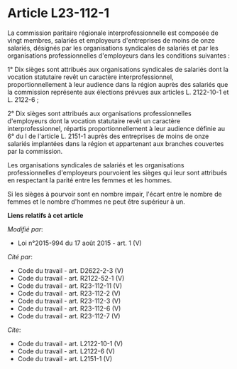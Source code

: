 # Article L23-112-1

La commission paritaire régionale interprofessionnelle est composée de vingt membres, salariés et employeurs d'entreprises de
moins de onze salariés, désignés par les organisations syndicales de salariés et par les organisations professionnelles
d'employeurs dans les conditions suivantes : 

1° Dix sièges sont attribués aux organisations syndicales de salariés dont la vocation statutaire revêt un caractère
interprofessionnel, proportionnellement à leur audience dans la région auprès des salariés que la commission représente aux
élections prévues aux articles L. 2122-10-1 et L. 2122-6 ; 

2° Dix sièges sont attribués aux organisations professionnelles d'employeurs dont la vocation statutaire revêt un caractère
interprofessionnel, répartis proportionnellement à leur audience définie au 6° du I de l'article L. 2151-1 auprès des
entreprises de moins de onze salariés implantées dans la région et appartenant aux branches couvertes par la commission. 

Les organisations syndicales de salariés et les organisations professionnelles d'employeurs pourvoient les sièges qui leur
sont attribués en respectant la parité entre les femmes et les hommes. 

Si les sièges à pourvoir sont en nombre impair, l'écart entre le nombre de femmes et le nombre d'hommes ne peut être
supérieur à un.

**Liens relatifs à cet article**

_Modifié par_:

  - Loi n°2015-994 du 17 août 2015 - art. 1 (V)

_Cité par_:

  - Code du travail - art.  D2622-2-3 (V)
  - Code du travail - art. R2122-52-1 (V)
  - Code du travail - art. R23-112-11 (V)
  - Code du travail - art. R23-112-2 (V)
  - Code du travail - art. R23-112-3 (V)
  - Code du travail - art. R23-112-6 (V)
  - Code du travail - art. R23-112-7 (V)

_Cite_:

  - Code du travail - art. L2122-10-1 (V)
  - Code du travail - art. L2122-6 (V)
  - Code du travail - art. L2151-1 (V)
